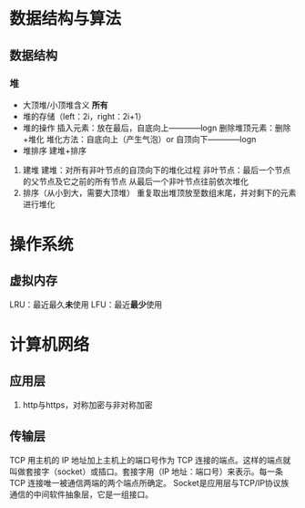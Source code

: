 # 数据结构与算法
## 数据结构
### 堆
- 大顶堆/小顶堆含义   **所有**
- 堆的存储（left：2i，right：2i+1）
- 堆的操作
插入元素：放在最后，自底向上————logn
删除堆顶元素：删除+堆化
堆化方法：自底向上（产生气泡）or 自顶向下————logn
- 堆排序
建堆+排序
1. 建堆
建堆：对所有非叶节点的自顶向下的堆化过程
非叶节点：最后一个节点的父节点及它之前的所有节点
从最后一个非叶节点往前依次堆化
2. 排序（从小到大，需要大顶堆）
重复取出堆顶放至数组末尾，并对剩下的元素进行堆化

# 操作系统

## 虚拟内存
LRU：最近最久**未**使用
LFU：最近**最少**使用

# 计算机网络
## 应用层
1. http与https，对称加密与非对称加密

## 传输层
TCP 用主机的 IP 地址加上主机上的端口号作为 TCP 连接的端点。这样的端点就叫做套接字（socket）或插口。套接字用（IP 地址：端口号）来表示。每一条 TCP 连接唯一被通信两端的两个端点所确定。
Socket是应用层与TCP/IP协议族通信的中间软件抽象层，它是一组接口。